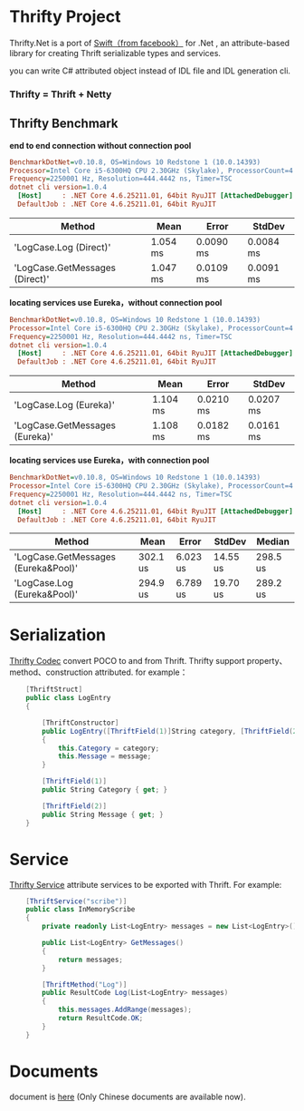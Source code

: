 # Thrifty Project

   
   
Thrifty.Net is a port of [Swift（from facebook）](https://github.com/facebook/swift) for .Net , an attribute-based library for creating Thrift serializable types and services.

you can write C# attributed object instead of IDL file and IDL generation cli.

### Thrifty = Thrift + Netty

## Thrifty Benchmark  

**end to end connection without connection pool**


```ini
BenchmarkDotNet=v0.10.8, OS=Windows 10 Redstone 1 (10.0.14393)
Processor=Intel Core i5-6300HQ CPU 2.30GHz (Skylake), ProcessorCount=4
Frequency=2250001 Hz, Resolution=444.4442 ns, Timer=TSC
dotnet cli version=1.0.4
  [Host]     : .NET Core 4.6.25211.01, 64bit RyuJIT [AttachedDebugger]
  DefaultJob : .NET Core 4.6.25211.01, 64bit RyuJIT
```

Method|Mean|Error|StdDev
------------------------------ |---------|----------|----------
'LogCase.Log (Direct)'|1.054 ms|0.0090 ms|0.0084 ms
'LogCase.GetMessages (Direct)'|1.047 ms|0.0109 ms|0.0091 ms

**locating services  use Eureka，without connection pool**

```ini
BenchmarkDotNet=v0.10.8, OS=Windows 10 Redstone 1 (10.0.14393)
Processor=Intel Core i5-6300HQ CPU 2.30GHz (Skylake), ProcessorCount=4
Frequency=2250001 Hz, Resolution=444.4442 ns, Timer=TSC
dotnet cli version=1.0.4
  [Host]     : .NET Core 4.6.25211.01, 64bit RyuJIT [AttachedDebugger]
  DefaultJob : .NET Core 4.6.25211.01, 64bit RyuJIT
```

 Method|Mean|Error|StdDev
------------------------------- |---------|----------|----------
'LogCase.Log (Eureka)'|1.104 ms|0.0210 ms|0.0207 ms
'LogCase.GetMessages (Eureka)'|1.108 ms|0.0182 ms|0.0161 ms

**locating services  use Eureka，with connection pool**
```ini
BenchmarkDotNet=v0.10.8, OS=Windows 10 Redstone 1 (10.0.14393)
Processor=Intel Core i5-6300HQ CPU 2.30GHz (Skylake), ProcessorCount=4
Frequency=2250001 Hz, Resolution=444.4442 ns, Timer=TSC
dotnet cli version=1.0.4
  [Host]     : .NET Core 4.6.25211.01, 64bit RyuJIT [AttachedDebugger]
  DefaultJob : .NET Core 4.6.25211.01, 64bit RyuJIT
```

Method|Mean|Error|StdDev|Median
 ------------------------------- |---------|---------|---------|---------
'LogCase.GetMessages (Eureka&Pool)' | 302.1 us | 6.023 us | 14.55 us | 298.5 us
'LogCase.Log (Eureka&Pool)' | 294.9 us | 6.789 us | 19.70 us | 289.2 us



# Serialization 

[Thrifty Codec](src/Thrifty.Services/Codecs) convert POCO to and from Thrift.
Thrifty support property、method、construction attributed. for example：

```csharp
    [ThriftStruct]
    public class LogEntry
    {

        [ThriftConstructor]
        public LogEntry([ThriftField(1)]String category, [ThriftField(2)]String message)
        {
            this.Category = category;
            this.Message = message;
        }

        [ThriftField(1)]
        public String Category { get; }

        [ThriftField(2)]
        public String Message { get; }
    }
```

# Service 

[Thrifty Service](src/Thrifty.Services/) attribute services to be exported with Thrift. For example:

```csharp
    [ThriftService("scribe")]
    public class InMemoryScribe
    {
        private readonly List<LogEntry> messages = new List<LogEntry>();

        public List<LogEntry> GetMessages()
        {
            return messages;
        }

        [ThriftMethod("Log")]
        public ResultCode Log(List<LogEntry> messages)
        {
            this.messages.AddRange(messages);
            return ResultCode.OK;
        }
    }
```


# Documents

document is [here](https://github.com/endink/Thrifty/wiki) (Only Chinese documents are available now).


